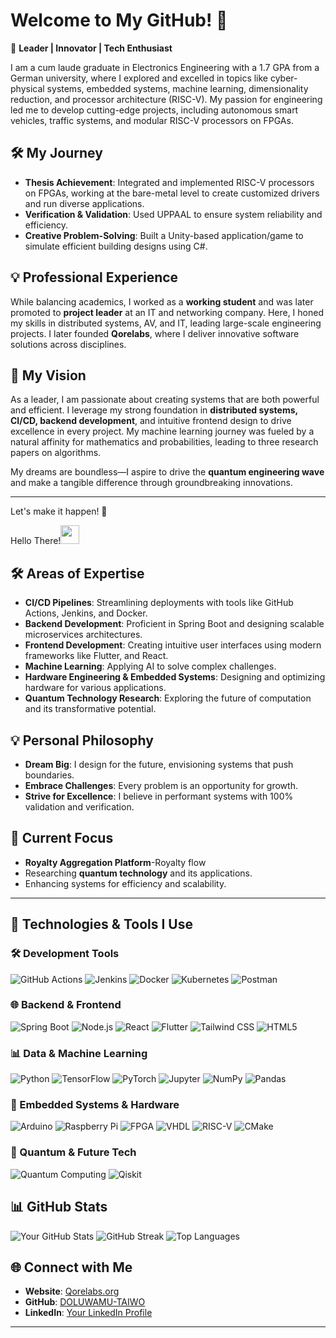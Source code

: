 # Welcome to My GitHub! 👋

🌟 **Leader | Innovator | Tech Enthusiast**


I am a cum laude graduate in Electronics Engineering with a 1.7 GPA from a German university, where I explored and excelled in topics like cyber-physical systems, embedded systems, machine learning, dimensionality reduction, and processor architecture (RISC-V). My passion for engineering led me to develop cutting-edge projects, including autonomous smart vehicles, traffic systems, and modular RISC-V processors on FPGAs.

## 🛠️ My Journey
- **Thesis Achievement**: Integrated and implemented RISC-V processors on FPGAs, working at the bare-metal level to create customized drivers and run diverse applications.
- **Verification & Validation**: Used UPPAAL to ensure system reliability and efficiency.
- **Creative Problem-Solving**: Built a Unity-based application/game to simulate efficient building designs using C#.

## 💡 Professional Experience
While balancing academics, I worked as a **working student** and was later promoted to **project leader** at an IT and networking company. Here, I honed my skills in distributed systems, AV, and IT, leading large-scale engineering projects. I later founded **Qorelabs**, where I deliver innovative software solutions across disciplines.

## 🌌 My Vision
As a leader, I am passionate about creating systems that are both powerful and efficient. I leverage my strong foundation in **distributed systems, CI/CD, backend development**, and intuitive frontend design to drive excellence in every project. My machine learning journey was fueled by a natural affinity for mathematics and probabilities, leading to three research papers on algorithms.

My dreams are boundless—I aspire to drive the **quantum engineering wave** and make a tangible difference through groundbreaking innovations.

---

Let's make it happen! 🚀

Hello There!<img src="https://media.giphy.com/media/hvRJCLFzcasrR4ia7z/giphy.gif" width="30px"> 




## 🛠️ Areas of Expertise
- **CI/CD Pipelines**: Streamlining deployments with tools like GitHub Actions, Jenkins, and Docker.
- **Backend Development**: Proficient in Spring Boot and designing scalable microservices architectures.
- **Frontend Development**: Creating intuitive user interfaces using modern frameworks like Flutter, and React.
- **Machine Learning**: Applying AI to solve complex challenges.
- **Hardware Engineering & Embedded Systems**: Designing and optimizing hardware for various applications.
- **Quantum Technology Research**: Exploring the future of computation and its transformative potential.

## 💡 Personal Philosophy
- **Dream Big**: I design for the future, envisioning systems that push boundaries.
- **Embrace Challenges**: Every problem is an opportunity for growth.
- **Strive for Excellence**: I believe in performant systems with 100% validation and verification.

## 🌱 Current Focus
- **Royalty Aggregation Platform**-Royalty flow 
- Researching **quantum technology** and its applications.
- Enhancing systems for efficiency and scalability.

---
## 🔧 Technologies & Tools I Use

### 🛠️ Development Tools
![GitHub Actions](https://img.shields.io/badge/GitHub%20Actions-2088FF?style=for-the-badge&logo=github-actions&logoColor=white)
![Jenkins](https://img.shields.io/badge/Jenkins-D24939?style=for-the-badge&logo=jenkins&logoColor=white)
![Docker](https://img.shields.io/badge/Docker-2496ED?style=for-the-badge&logo=docker&logoColor=white)
![Kubernetes](https://img.shields.io/badge/Kubernetes-326CE5?style=for-the-badge&logo=kubernetes&logoColor=white)
![Postman](https://img.shields.io/badge/Postman-FF6C37?style=for-the-badge&logo=postman&logoColor=white)

### 🌐 Backend & Frontend
![Spring Boot](https://img.shields.io/badge/Spring%20Boot-6DB33F?style=for-the-badge&logo=spring-boot&logoColor=white)
![Node.js](https://img.shields.io/badge/Node.js-339933?style=for-the-badge&logo=node.js&logoColor=white)
![React](https://img.shields.io/badge/React-61DAFB?style=for-the-badge&logo=react&logoColor=black)
![Flutter](https://img.shields.io/badge/Flutter-02569B?style=for-the-badge&logo=flutter&logoColor=white)
![Tailwind CSS](https://img.shields.io/badge/Tailwind_CSS-38B2AC?style=for-the-badge&logo=tailwind-css&logoColor=white)
![HTML5](https://img.shields.io/badge/HTML5-E34F26?style=for-the-badge&logo=html5&logoColor=white)

### 📊 Data & Machine Learning
![Python](https://img.shields.io/badge/Python-3776AB?style=for-the-badge&logo=python&logoColor=white)
![TensorFlow](https://img.shields.io/badge/TensorFlow-FF6F00?style=for-the-badge&logo=tensorflow&logoColor=white)
![PyTorch](https://img.shields.io/badge/PyTorch-EE4C2C?style=for-the-badge&logo=pytorch&logoColor=white)
![Jupyter](https://img.shields.io/badge/Jupyter-F37626?style=for-the-badge&logo=jupyter&logoColor=white)
![NumPy](https://img.shields.io/badge/NumPy-013243?style=for-the-badge&logo=numpy&logoColor=white)
![Pandas](https://img.shields.io/badge/Pandas-150458?style=for-the-badge&logo=pandas&logoColor=white)

### 🔌 Embedded Systems & Hardware
![Arduino](https://img.shields.io/badge/Arduino-00979D?style=for-the-badge&logo=arduino&logoColor=white)
![Raspberry Pi](https://img.shields.io/badge/Raspberry%20Pi-A22846?style=for-the-badge&logo=raspberry-pi&logoColor=white)
![FPGA](https://img.shields.io/badge/FPGA-0A5DAB?style=for-the-badge&logo=intel&logoColor=white)
![VHDL](https://img.shields.io/badge/VHDL-FFA500?style=for-the-badge&logo=vhdl&logoColor=white)
![RISC-V](https://img.shields.io/badge/RISC--V-005DAC?style=for-the-badge&logo=riscv&logoColor=white)
![CMake](https://img.shields.io/badge/CMake-064F8C?style=for-the-badge&logo=cmake&logoColor=white)


### 🌌 Quantum & Future Tech
![Quantum Computing](https://img.shields.io/badge/Quantum%20Computing-3333FF?style=for-the-badge&logo=qubes-os&logoColor=white)
![Qiskit](https://img.shields.io/badge/Qiskit-FFCA28?style=for-the-badge&logo=ibm&logoColor=black)




 ## 📊 GitHub Stats

![Your GitHub Stats](https://github-readme-stats.vercel.app/api?username=DOLUWAMU-TAIWO&show_icons=true&theme=radical)
![GitHub Streak](https://github-readme-streak-stats.herokuapp.com/?user=DOLUWAMU-TAIWO&theme=radical)
![Top Languages](https://github-readme-stats.vercel.app/api/top-langs/?username=DOLUWAMU-TAIWO&layout=compact&theme=radical)

## 🌐 Connect with Me

- **Website**: [Qorelabs.org](https://www.qorelabs.org)
- **GitHub**: [DOLUWAMU-TAIWO](https://github.com/DOLUWAMU-TAIWO)
- **LinkedIn**: [Your LinkedIn Profile](https://www.linkedin.com/in/doluwamu-kuye/)

---

